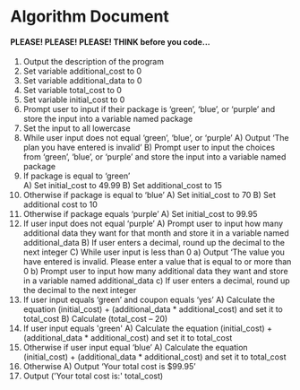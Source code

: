 # Algorithm Document
#### PLEASE! PLEASE! PLEASE! THINK before you code...
1) Output the description of the program
2) Set variable additional_cost to 0
3) Set variable additional_data to 0 
4) Set variable total_cost to 0 
5) Set variable initial_cost to 0 
6) Prompt user to input if their package is ‘green’, ‘blue’, or ‘purple’ and store the input into a variable named package 
7) Set the input to all lowercase 
8) While user input does not equal ‘green’, ‘blue’, or ‘purple’ 
   A) Output ‘The plan you have entered is invalid’ 
   B) Prompt user to input the choices from ‘green’, ‘blue’, or ‘purple’ and store the input into a variable named package 
9) If package is equal to ‘green’  
   A) Set initial_cost to 49.99 
   B) Set additional_cost to 15
10) Otherwise if package is equal to ‘blue’ 
    A) Set initial_cost to 70 
    B) Set additional cost to 10 
11) Otherwise if package equals ‘purple’ 
    A) Set initial_cost to 99.95
12) If user input does not equal ‘purple’ 
    A) Prompt user to input how many additional data they want for that month and store it in a variable named additional_data 
    B) If user enters a decimal, round up the decimal to the next integer 
    C) While user input is less than 0 
        a) Output ‘The value you have entered is invalid. Please enter a value that is equal to or more than 0 
        b) Prompt user to input how many additional data they want and store in a variable named additional_data
        c) If user enters a decimal, round up the decimal to the next integer
13) If user input equals ‘green’ and coupon equals ‘yes’ 
    A) Calculate the equation (initial_cost) + (additional_data * additional_cost) and set it to total_cost 
    B) Calculate (total_cost – 20)
14) If user input equals 'green' 
    A) Calculate the equation (initial_cost) + (additional_data * additional_cost) and set it to total_cost
15) Otherwise if user input equal ‘blue’ 
    A) Calculate the equation (initial_cost) + (additional_data * additional_cost) and set it to total_cost
16) Otherwise
    A) Output ‘Your total cost is $99.95’
17) Output ('Your total cost is:' total_cost)
